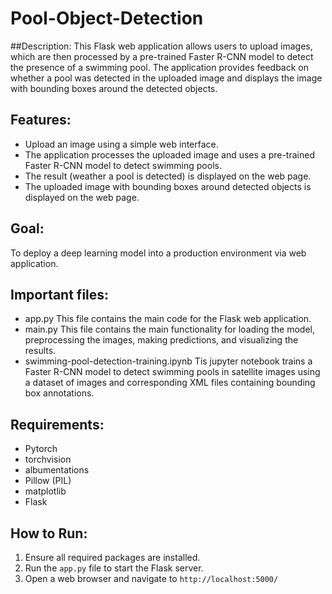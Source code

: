 # Pool-Object-Detection
##Description:
This Flask web application allows users to upload images, which are then processed by a pre-trained Faster R-CNN model to
detect the presence of a swimming pool. The application provides feedback on whether a pool was detected
in the uploaded image and displays the image with bounding boxes around the detected objects.

## Features:
- Upload an image using a simple web interface.
- The application processes the uploaded image and uses a pre-trained Faster R-CNN model to detect swimming pools.
- The result (weather a pool is detected) is displayed on the web page.
- The uploaded image with bounding boxes around detected objects is displayed on the web page.

## Goal:
To deploy a deep learning model into a production environment via web application.

## Important files:
- app.py
This file contains the main code for the Flask web application.
- main.py
This file contains the main functionality for loading the model, preprocessing the images, making predictions, and visualizing
the results.
- swimming-pool-detection-training.ipynb
Tis jupyter notebook trains a Faster R-CNN model to detect swimming pools in satellite images
using a dataset of images and corresponding XML files containing bounding box annotations.

## Requirements:
- Pytorch
- torchvision
- albumentations
- Pillow (PIL)
- matplotlib
- Flask

## How to Run:
1. Ensure all required packages are installed.
2. Run the `app.py` file to start the Flask server.
3. Open a web browser and navigate to `http://localhost:5000/`
